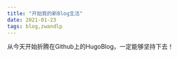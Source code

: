 ```yaml
---
title: "开始我的新Blog生活"
date: 2021-01-23
tags: blog,zwandlp
---
```


从今天开始折腾在Github上的HugoBlog，一定能够坚持下去！